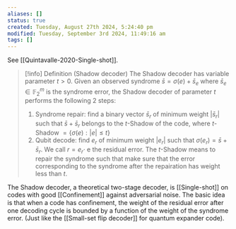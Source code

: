 ```yaml
---
aliases: []
status: true
created: Tuesday, August 27th 2024, 5:24:40 pm
modified: Tuesday, September 3rd 2024, 11:49:16 am
tags: []
---
```


See [[Quintavalle-2020-Single-shot]].

> [!info] Definition (Shadow decoder) 
> The Shadow decoder has variable parameter $t>0$. Given an observed syndrome $\bar{s}=\sigma(e)+\bar{s}_e$ where $\bar{s}_e \in \mathbb{F}_2^m$ is the syndrome error, the Shadow decoder of parameter $t$ performs the following 2 steps: 
> 1. Syndrome repair: find a binary vector $\bar{s}_r$ of minimum weight $\left|\bar{s}_r\right|$ such that $\bar{s}+\bar{s}_r$ belongs to the $t$-Shadow of the code, where $t \text {-Shadow }=\{\sigma(e):|e| \leq t\}$ 
> 2. Qubit decode: find $e_r$ of minimum weight $\left|e_r\right|$ such that $\sigma\left(e_r\right)=\bar{s}+\bar{s}_r$. We call $r=e_r \cdot$ e the residual error. 
> The $t$-Shadow means to repair the syndrome such that make sure that the error corresponding to the syndrome after the repairation has weight less than $t$.


The Shadow decoder, a theoretical two-stage decoder, is [[Single-shot]] on codes with good [[Confinement]] against adversarial noise. The basic idea is that when a code has conﬁnement, the weight of the residual error after one decoding cycle is bounded by a function of the weight of the syndrome error. (Just like the [[Small-set flip decoder]] for quantum expander code).

